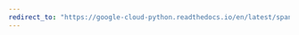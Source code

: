```yaml
---
redirect_to: "https://google-cloud-python.readthedocs.io/en/latest/spanner/batch-usage.html"
---
```

